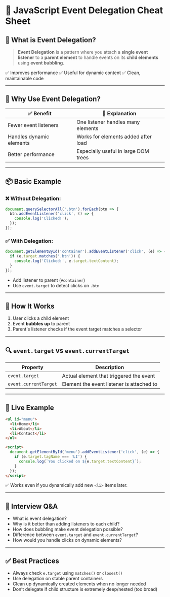 # 🧾 JavaScript Event Delegation Cheat Sheet

## 📌 What is Event Delegation?

> **Event Delegation** is a pattern where you attach a **single event listener** to a **parent element** to handle events on its **child elements** using **event bubbling**.

✅ Improves performance
✅ Useful for dynamic content
✅ Clean, maintainable code

---

## 🔁 Why Use Event Delegation?

| ✅ Benefit                | 💬 Explanation                       |
| ------------------------ | ------------------------------------ |
| Fewer event listeners    | One listener handles many elements   |
| Handles dynamic elements | Works for elements added after load  |
| Better performance       | Especially useful in large DOM trees |

---

## 📦 Basic Example

### ❌ Without Delegation:

```js
document.querySelectorAll('.btn').forEach(btn => {
  btn.addEventListener('click', () => {
    console.log('Clicked!');
  });
});
```

### ✅ With Delegation:

```js
document.getElementById('container').addEventListener('click', (e) => {
  if (e.target.matches('.btn')) {
    console.log('Clicked:', e.target.textContent);
  }
});
```

* Add listener to parent (`#container`)
* Use `event.target` to detect clicks on `.btn`

---

## 🧠 How It Works

1. User clicks a child element
2. Event **bubbles up** to parent
3. Parent's listener checks if the event target matches a selector

---

## 🔍 `event.target` vs `event.currentTarget`

| Property              | Description                               |
| --------------------- | ----------------------------------------- |
| `event.target`        | Actual element that triggered the event   |
| `event.currentTarget` | Element the event listener is attached to |

---

## 🧪 Live Example

```html
<ul id="menu">
  <li>Home</li>
  <li>About</li>
  <li>Contact</li>
</ul>

<script>
  document.getElementById('menu').addEventListener('click', (e) => {
    if (e.target.tagName === 'LI') {
      console.log(`You clicked on ${e.target.textContent}`);
    }
  });
</script>
```

✅ Works even if you dynamically add new `<li>` items later.

---

## 🧠 Interview Q\&A

* What is event delegation?
* Why is it better than adding listeners to each child?
* How does bubbling make event delegation possible?
* Difference between `event.target` and `event.currentTarget`?
* How would you handle clicks on dynamic elements?

---

## ✅ Best Practices

* Always check `e.target` using `matches()` or `closest()`
* Use delegation on stable parent containers
* Clean up dynamically created elements when no longer needed
* Don’t delegate if child structure is extremely deep/nested (too broad)